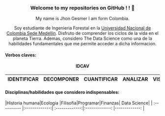 
<center>
<h3>
Welcome to my repositories on GitHub ! !  👋
</h3>
My name is Jhon Gesmer
I am form Colombia.

Soy estudiante de Ingenieria Forestal en la [Universidad Nacional de Colombia Sede Medellín](https://medellin.unal.edu.co/). Disfruto de comprender los ciclos de la vida en el planeta Tierra. Ademas, considero The Data Science como una de la habilidades fundamentales que me permite acceder a dicha informacion.

</center>

#### Verbos claves: 
<center> <h4>IDCAV</h4></center>

|IDENTIFICAR|DECOMPONER |CUANTIFICAR|ANALIZAR| VISUALIZAR|
| :---------- |:-------------:| :-------------:|:-------------: |-------------: |


#### Disciplinas/habilidades que considero indispensables:
|Historia humana|Ecologia |Filisofia|Programar|Finanzas| Data Science|
| :---------- |:-------------:| :-------------:|:-------------: |-------------: |


